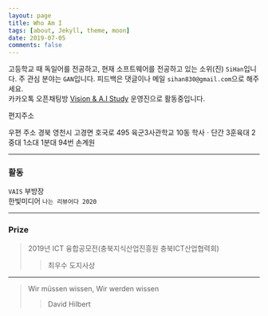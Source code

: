 ```yaml
---
layout: page
title: Who Am I
tags: [about, Jekyll, theme, moon]
date: 2019-07-05
comments: false
---
```


고등학교 때 독일어를 전공하고, 현재 소프트웨어를 전공하고 있는 소위(진) `SiHan`입니다. 주 관심 분야는 `GAN`입니다. 피드백은 댓글이나 메일 `sihan830@gmail.com`으로 해주세요.  
카카오톡 오픈채팅방 [Vision & A.I Study](https://v-ais.github.io/) 운영진으로 활동중입니다.

편지주소

우편 주소
경북 영천시 고경면 호국로 495 육군3사관학교 10동 학사ㆍ단간 3훈육대 2중대 1소대 1분대 94번 손계원

---

### 활동

`VAIS` 부방장  
한빛미디어 `나는 리뷰어다 2020`

---

### Prize

> 2019년 ICT 융합공모전(충북지식산업진흥원 충북ICT산업협력회)
>
> > 최우수 도지사상

---

> Wir müssen wissen, Wir werden wissen
>
> > David Hilbert
